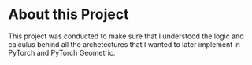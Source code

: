# About this Project
This project was conducted to make sure that I understood the logic and calculus behind all the archetectures that I wanted to later implement in PyTorch and PyTorch Geometric.